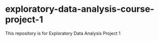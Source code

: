 # exploratory-data-analysis-course-project-1
This repository is for Exploratory Data Analysis Project 1
